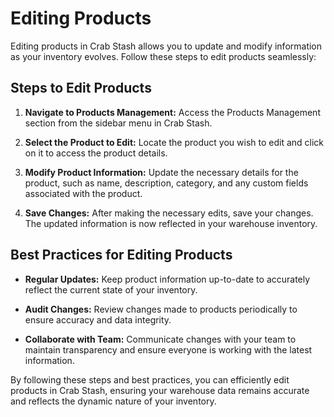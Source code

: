 # Editing Products

Editing products in Crab Stash allows you to update and modify information as your inventory evolves. Follow these steps to edit products seamlessly:

## Steps to Edit Products

1. **Navigate to Products Management:**
   Access the Products Management section from the sidebar menu in Crab Stash.

2. **Select the Product to Edit:**
   Locate the product you wish to edit and click on it to access the product details.

3. **Modify Product Information:**
   Update the necessary details for the product, such as name, description, category, and any custom fields associated with the product.

4. **Save Changes:**
   After making the necessary edits, save your changes. The updated information is now reflected in your warehouse inventory.

## Best Practices for Editing Products

- **Regular Updates:**
  Keep product information up-to-date to accurately reflect the current state of your inventory.

- **Audit Changes:**
  Review changes made to products periodically to ensure accuracy and data integrity.

- **Collaborate with Team:**
  Communicate changes with your team to maintain transparency and ensure everyone is working with the latest information.

By following these steps and best practices, you can efficiently edit products in Crab Stash, ensuring your warehouse data remains accurate and reflects the dynamic nature of your inventory.

